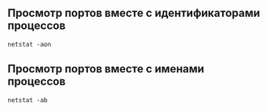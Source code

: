 ## Просмотр портов вместе с идентификаторами процессов

```netstat -aon```

## Просмотр портов вместе с именами процессов

```netstat -ab```
